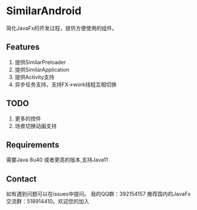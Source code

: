 # SimilarAndroid
简化JavaFx的开发过程，提供方便使用的组件。

## Features
1. 提供SimilarPreloader
2. 提供SimilarApplication
3. 提供Activity支持
4. 异步任务支持，支持FX->work线程互相切换

## TODO
1. 更多的控件
2. 场景切换动画支持

## Requirements
需要Java 8u40 或者更高的版本,支持Java11

## Contact
如有遇到问题可以在issues中提问。
我的QQ群：392154157
推荐国内的JavaFx交流群：518914410。欢迎您的加入

